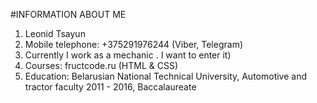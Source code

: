 #INFORMATION ABOUT ME
 1. Leonid Tsayun
 2. Mobile telephone: +375291976244 (Viber, Telegram)
 3. Currently I work as a mechanic . I want to enter it)
 4. Courses: fructcode.ru (HTML & CSS)
 5. Education: Belarusian National Technical University,  Automotive and tractor faculty 2011 - 2016, Baccalaureate
